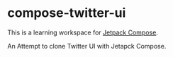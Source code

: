 # compose-twitter-ui
This is a learning workspace for [Jetpack Compose](https://developer.android.com/jetpack/compose).

An Attempt to clone Twitter UI with Jetapck Compose.
